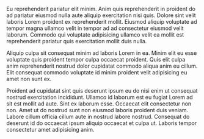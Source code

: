 Eu reprehenderit pariatur elit minim. Anim quis reprehenderit in proident do ad pariatur eiusmod nulla aute aliquip exercitation nisi quis. Dolore sint velit laboris Lorem proident ex reprehenderit mollit. Eiusmod aliquip voluptate ad tempor magna ullamco velit in tempor ad ad consectetur eiusmod velit laborum. Commodo qui voluptate adipisicing ullamco velit ea mollit est reprehenderit pariatur quis exercitation mollit duis nulla.

Aliquip culpa sit consequat minim ad laboris Lorem in ea. Minim elit eu esse voluptate quis proident tempor culpa occaecat proident. Quis elit culpa anim reprehenderit nostrud dolor cupidatat commodo aliqua anim eu cillum. Elit consequat commodo voluptate id minim proident velit adipisicing eu amet non sunt ex.

Proident ad cupidatat sint quis deserunt ipsum eu do nisi enim ut consequat nostrud exercitation incididunt. Ullamco id laborum est eu fugiat Lorem ad sit est mollit ad aute. Sint ex laborum esse. Occaecat elit consectetur non non. Amet ut do nostrud sunt non eiusmod laboris proident duis veniam. Labore cillum officia cillum aute in nostrud labore nostrud. Consequat do deserunt id do occaecat ipsum aliquip occaecat et culpa ut. Laboris tempor consectetur amet adipisicing anim.